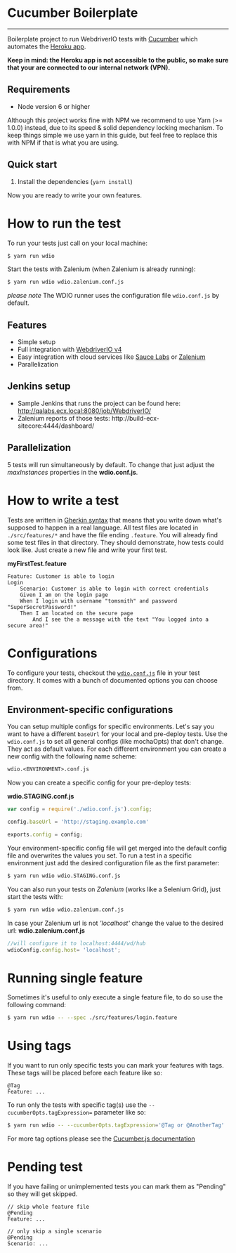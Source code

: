 Cucumber Boilerplate
====================

***

Boilerplate project to run WebdriverIO tests with [Cucumber](https://cucumber.io/) which automates the [Heroku app](http://qalabs.ecx.local).

**Keep in mind: the Heroku app is not accessible to the public, so make sure that your are connected to our internal network (VPN).** 
## Requirements

- Node version 6 or higher

Although this project works fine with NPM we recommend to use Yarn (>= 1.0.0) instead,  due to its speed & solid dependency locking mechanism. To keep things simple we use yarn in this guide, but feel free to replace this with NPM if that is what you are using.

## Quick start

1. Install the dependencies (`yarn install`)

Now you are ready to write your own features.

# How to run the test

To run your tests just call on your local machine:

```sh
$ yarn run wdio
```

Start the tests with Zalenium (when Zalenium is already running):

```sh
$ yarn run wdio wdio.zalenium.conf.js
```

_please note_ The WDIO runner uses the configuration file `wdio.conf.js` by default.


## Features

- Simple setup
- Full integration with [WebdriverIO v4](http://v4.webdriver.io/)
- Easy integration with cloud services like [Sauce Labs](https://saucelabs.com/) or [Zalenium](https://opensource.zalando.com/zalenium/)
- Parallelization

## Jenkins setup
* Sample Jenkins that runs the project can be found here: http://qalabs.ecx.local:8080/job/WebdriverIO/
* Zalenium reports of those tests: http://build-ecx-sitecore:4444/dashboard/

## Parallelization
5 tests will run simultaneously by default. To change that just adjust the _maxInstances_ properties in the **wdio.conf.js**. 

# How to write a test

Tests are written in [Gherkin syntax](https://cucumber.io/docs/reference)
that means that you write down what's supposed to happen in a real language. All test files are located in
`./src/features/*` and have the file ending `.feature`. You will already find some test files in that
directory. They should demonstrate, how tests could look like. Just create a new file and write your first
test.

__myFirstTest.feature__
```gherkin
Feature: Customer is able to login
Login
    Scenario: Customer is able to login with correct credentials
    Given I am on the login page
    When I login with username "tomsmith" and password "SuperSecretPassword!"
    Then I am located on the secure page
        And I see the a message with the text "You logged into a secure area!"
```

# Configurations

To configure your tests, checkout the [`wdio.conf.js`](https://github.com/webdriverio/cucumber-boilerplate/blob/master/wdio.conf.js) file in your test directory. It comes with a bunch of documented options you can choose from.

## Environment-specific configurations

You can setup multiple configs for specific environments. Let's say you want to have a different `baseUrl` for
your local and pre-deploy tests. Use the `wdio.conf.js` to set all general configs (like mochaOpts) that don't change.
They act as default values. For each different environment you can create a new config with the following name
scheme:

```txt
wdio.<ENVIRONMENT>.conf.js
```

Now you can create a specific config for your pre-deploy tests:

__wdio.STAGING.conf.js__
```js
var config = require('./wdio.conf.js').config;

config.baseUrl = 'http://staging.example.com'

exports.config = config;
``` 
Your environment-specific config file will get merged into the default config file and overwrites the values you set.
To run a test in a specific environment just add the desired configuration file as the first parameter:

```sh
$ yarn run wdio wdio.STAGING.conf.js
```

You can also run your tests on *Zalenium* (works like a Selenium Grid), just start the tests with:
```sh
$ yarn run wdio wdio.zalenium.conf.js
```
In case your Zalenium url is not _'localhost'_ change the value to the desired url:
__wdio.zalenium.conf.js__
```js
//will configure it to localhost:4444/wd/hub
wdioConfig.config.host= 'localhost';
```

# Running single feature
Sometimes it's useful to only execute a single feature file, to do so use the following command:

```sh
$ yarn run wdio -- --spec ./src/features/login.feature
```


# Using tags

If you want to run only specific tests you can mark your features with tags. These tags will be placed before each feature like so:

```gherkin
@Tag
Feature: ...
```

To run only the tests with specific tag(s) use the `--cucumberOpts.tagExpression=` parameter like so:

```sh
$ yarn run wdio -- --cucumberOpts.tagExpression='@Tag or @AnotherTag'
```

For more tag options please see the [Cucumber.js documentation](https://docs.cucumber.io/tag-expressions/)

# Pending test

If you have failing or unimplemented tests you can mark them as "Pending" so they will get skipped.

```gherkin
// skip whole feature file
@Pending
Feature: ...

// only skip a single scenario
@Pending
Scenario: ...
```
